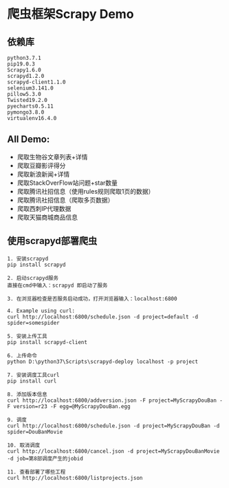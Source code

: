 # 爬虫框架Scrapy Demo

## 依赖库
```
python3.7.1
pip19.0.3
Scrapy1.6.0
scrapyd1.2.0
scrapyd-client1.1.0
selenium3.141.0
pillow5.3.0
Twisted19.2.0
pyecharts0.5.11
pymongo3.8.0
virtualenv16.4.0
```

## All Demo:
* 爬取生物谷文章列表+详情
* 爬取豆瓣影评得分
* 爬取新浪新闻+详情
* 爬取StackOverFlow站问题+star数量
* 爬取腾讯社招信息（使用rules规则爬取1页的数据）
* 爬取腾讯社招信息（爬取多页数据）
* 爬取西刺IP代理数据
* 爬取天猫商城商品信息

## 使用scrapyd部署爬虫
```
1. 安装scrapyd
pip install scrapyd

2. 启动scrapyd服务
直接在cmd中输入：scrapyd 即启动了服务

3. 在浏览器检查是否服务启动成功，打开浏览器输入：localhost:6800

4. Example using curl:
curl http://localhost:6800/schedule.json -d project=default -d spider=somespider

5. 安装上传工具
pip install scrapyd-client

6. 上传命令
python D:\python37\Scripts\scrapyd-deploy localhost -p project

7. 安装调度工具curl
pip install curl

8. 添加版本信息
curl http://localhost:6800/addversion.json -F project=MyScrapyDouBan -F version=r23 -F egg=@MyScrapyDouBan.egg

9. 调度
curl http://localhost:6800/schedule.json -d project=MyScrapyDouBan -d spider=DouBanMovie

10. 取消调度
curl http://localhost:6800/cancel.json -d project=MyScrapyDouBanMovie -d job=第8部调度产生的jobid

11. 查看部署了哪些工程
curl http://localhost:6800/listprojects.json
```


